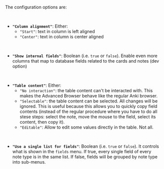 The configuration options are:

&nbsp;

- **`"Column alignment"`**: Either:
    - `"Start"`: text in column is left aligned
    - `"Center"`: text in column is center aligned

&nbsp;

- **`"Show internal fields"`**: Boolean (i.e. `true` or `false`). Enable even more columns that map to database fields related to the cards and notes (dev option)

&nbsp;

- **`"Table content"`**: Either:
    - `"No interaction"`: the table content can't be interacted with. This makes the Advanced Browser behave like the regular Anki browser.
    - `"Selectable"`: the table content can be selected. All changes will be ignored. This is useful because this allows you to quickly copy field contents (instead of the regular procedure where you have to do all stese steps: select the note, move the mouse to the field, select its content, then copy it).
    - `"Editable"`: Allow to edit some values directly in the table. Not all.

&nbsp;

- **`"Use a single list for fields"`**: Boolean (i.e. `true` or `false`). It controls what is shown in the `fields` menu. If true, every single field of every note type is in the same list. If false, fields will be grouped by note type into sub-menus.
